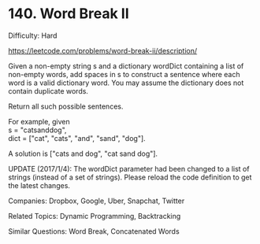 # 140. Word Break II

Difficulty: Hard

https://leetcode.com/problems/word-break-ii/description/

Given a non-empty string s and a dictionary wordDict containing a list of non-empty words, add spaces in s to construct a sentence where each word is a valid dictionary word. You may assume the dictionary does not contain duplicate words.

Return all such possible sentences.

For example, given  
s = "catsanddog",  
dict = ["cat", "cats", "and", "sand", "dog"].

A solution is ["cats and dog", "cat sand dog"].

UPDATE (2017/1/4):
The wordDict parameter had been changed to a list of strings (instead of a set of strings). Please reload the code definition to get the latest changes.

Companies: Dropbox, Google, Uber, Snapchat, Twitter

Related Topics: Dynamic Programming, Backtracking

Similar Questions: Word Break, Concatenated Words
